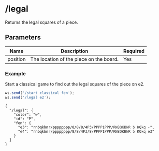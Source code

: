 # /legal

Returns the legal squares of a piece.

## Parameters

| Name | Description | Required |
| ---- | ----------- | -------- |
| position | The location of the piece on the board. | Yes |

### Example

Start a classical game to find out the legal squares of the piece on e2.

```js
ws.send('/start classical fen');
ws.send('/legal e2');
```

```text
{
  "/legal": {
    "color": "w",
    "id": "P",
    "fen": {
      "e3": "rnbqkbnr/pppppppp/8/8/8/4P3/PPPP1PPP/RNBQKBNR b KQkq -",
      "e4": "rnbqkbnr/pppppppp/8/8/4P3/8/PPPP1PPP/RNBQKBNR b KQkq e3"
    }
  }
}
```

